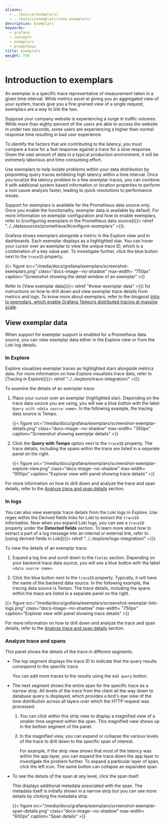 ```yaml
---
aliases:
  - ../basics/exemplars/
  - ../basics/exemplars/view-exemplars/
description: Exemplars
keywords:
  - grafana
  - concepts
  - exemplars
  - prometheus
title: Exemplars
weight: 750
---
```


# Introduction to exemplars

An exemplar is a specific trace representative of measurement taken in a given time interval. While metrics excel at giving you an aggregated view of your system, traces give you a fine grained view of a single request; exemplars are a way to link the two.

Suppose your company website is experiencing a surge in traffic volumes. While more than eighty percent of the users are able to access the website in under two seconds, some users are experiencing a higher than normal response time resulting in bad user experience.

To identify the factors that are contributing to the latency, you must compare a trace for a fast response against a trace for a slow response. Given the vast amount of data in a typical production environment, it will be extremely laborious and time-consuming effort.

Use exemplars to help isolate problems within your data distribution by pinpointing query traces exhibiting high latency within a time interval. Once you localize the latency problem to a few exemplar traces, you can combine it with additional system based information or location properties to perform a root cause analysis faster, leading to quick resolutions to performance issues.

Support for exemplars is available for the Prometheus data source only. Once you enable the functionality, exemplar data is available by default. For more information on exemplar configuration and how to enable exemplars, refer to [configuring exemplars in the Prometheus data source]({{< relref "../../datasources/prometheus/#configure-exemplars" >}}).

Grafana shows exemplars alongside a metric in the Explore view and in dashboards. Each exemplar displays as a highlighted star. You can hover your cursor over an exemplar to view the unique trace ID, which is a combination of a key value pair. To investigate further, click the blue button next to the `traceID` property.

{{< figure src="/media/docs/grafana/exemplars/screenshot-exemplars.png" class="docs-image--no-shadow" max-width= "750px" caption="Screenshot showing the detail window of an exemplar" >}}

Refer to [View exemplar data]({{< relref "#view-exemplar-data" >}}) for instructions on how to drill down and view exemplar trace details from metrics and logs. To know more about exemplars, refer to the blogpost [Intro to exemplars, which enable Grafana Tempo’s distributed tracing at massive scale](https://grafana.com/blog/2021/03/31/intro-to-exemplars-which-enable-grafana-tempos-distributed-tracing-at-massive-scale/).

## View exemplar data

When support for exemplar support is enabled for a Prometheus data source, you can view exemplar data either in the Explore view or from the Loki log details.

### In Explore

Explore visualizes exemplar traces as highlighted stars alongside metrics data. For more information on how Explore visualizes trace data, refer to [Tracing in Explore]({{< relref "../../explore/trace-integration/" >}}).

To examine the details of an exemplar trace:

1. Place your cursor over an exemplar (highlighted star). Depending on the trace data source you are using, you will see a blue button with the label `Query with <data source name>`. In the following example, the tracing data source is Tempo.

   {{< figure src="/media/docs/grafana/exemplars/screenshot-exemplar-details.png" class="docs-image--no-shadow" max-width= "350px" caption="Screenshot showing exemplar details" >}}

1. Click the **Query with Tempo** option next to the `traceID` property. The trace details, including the spans within the trace are listed in a separate panel on the right.

   {{< figure src="/media/docs/grafana/exemplars/screenshot-exemplar-explore-view.png" class="docs-image--no-shadow" max-width= "900px" caption="Explorer view with panel showing trace details" >}}

For more information on how to drill down and analyze the trace and span details, refer to the [Analyze trace and span details](#analyze-trace-and-spans) section.

### In logs

You can also view exemplar trace details from the Loki logs in Explore. Use regex within the Derived fields links for Loki to extract the `traceID` information. Now when you expand Loki logs, you can see a `traceID` property under the **Detected fields** section. To learn more about how to extract a part of a log message into an internal or external link, refer to [using derived fields in Loki]({{< relref "../../explore/logs-integration/" >}}).

To view the details of an exemplar trace:

1. Expand a log line and scroll down to the `Fields` section. Depending on your backend trace data source, you will see a blue button with the label `<data source name>`.

1. Click the blue button next to the `traceID` property. Typically, it will have the name of the backend data source. In the following example, the tracing data source is Tempo. The trace details, including the spans within the trace are listed in a separate panel on the right.

{{< figure src="/media/docs/grafana/exemplars/screenshot-exemplar-loki-logs.png" class="docs-image--no-shadow" max-width= "750px" caption="Explorer view with panel showing trace details" >}}

For more information on how to drill down and analyze the trace and span details, refer to the [Analyze trace and span details](#analyze-trace-and-spans) section.

### Analyze trace and spans

This panel shows the details of the trace in different segments.

- The top segment displays the trace ID to indicate that the query results correspond to the specific trace.

  You can add more traces to the results using the `Add query` button.

- The next segment shows the entire span for the specific trace as a narrow strip. All levels of the trace from the client all the way down to database query is displayed, which provides a bird's eye view of the time distribution across all layers over which the HTTP request was processed.

  1. You can click within this strip view to display a magnified view of a smaller time segment within the span. This magnified view shows up in the bottom segment of the panel.

  1. In the magnified view, you can expand or collapse the various levels of the trace to drill down to the specific span of interest.

     For example, if the strip view shows that most of the latency was within the app layer, you can expand the trace down the app layer to investigate the problem further. To expand a particular layer of span, click the left icon. The same button can collapse an expanded span.

- To see the details of the span at any level, click the span itself.

  This displays additional metadata associated with the span. The metadata itself is initially shown in a narrow strip but you can see more details by clicking the metadata strip.

  {{< figure src="/media/docs/grafana/exemplars/screenshot-exemplar-span-details.png" class="docs-image--no-shadow" max-width= "600px" caption="Span details" >}}
